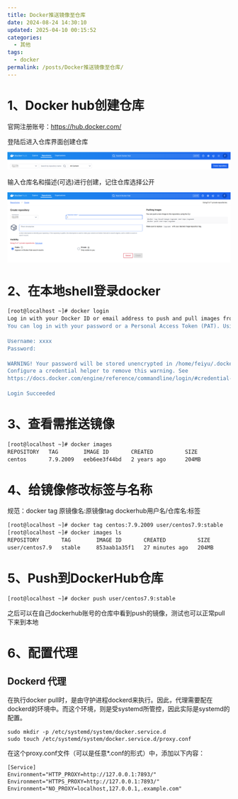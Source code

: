 ```yaml
---
title: Docker推送镜像至仓库
date: 2024-08-24 14:30:10
updated: 2025-04-10 00:15:52
categories:
  - 其他
tags:
  - docker
permalink: /posts/Docker推送镜像至仓库/
---
```

# 1、Docker hub创建仓库

官网注册账号：https://hub.docker.com/

登陆后进入仓库界面创建仓库

![image-20240815133941043](Docker推送镜像至仓库/image-20240815133941043-1731303421819-1.png)

输入仓库名和描述(可选)进行创建，记住仓库选择公开

![image-20240815134032524](Docker推送镜像至仓库/image-20240815134032524-1731303421820-2.png)

# 2、在本地shell登录docker

```bash
[root@localhost ~]# docker login
Log in with your Docker ID or email address to push and pull images from Docker Hub. If you don't have a Docker ID, head over to https://hub.docker.com/ to create one.
You can log in with your password or a Personal Access Token (PAT). Using a limited-scope PAT grants better security and is required for organizations using SSO. Learn more at https://docs.docker.com/go/access-tokens/

Username: xxxx
Password: 

WARNING! Your password will be stored unencrypted in /home/feiyu/.docker/config.json.
Configure a credential helper to remove this warning. See
https://docs.docker.com/engine/reference/commandline/login/#credential-stores

Login Succeeded
```

# 3、查看需推送镜像

```bash
[root@localhost ~]# docker images 
REPOSITORY   TAG        IMAGE ID       CREATED          SIZE
centos       7.9.2009   eeb6ee3f44bd   2 years ago      204MB
```

# 4、给镜像修改标签与名称

规范：docker tag 原镜像名:原镜像tag dockerhub用户名/仓库名:标签

```bash
[root@localhost ~]# docker tag centos:7.9.2009 user/centos7.9:stable
[root@localhost ~]# docker images ls
REPOSITORY       TAG        IMAGE ID       CREATED          SIZE
user/centos7.9   stable     853aab1a35f1   27 minutes ago   204MB
```

# 5、Push到DockerHub仓库

```bash
[root@localhost ~]# docker push user/centos7.9:stable

```

之后可以在自己dockerhub账号的仓库中看到push的镜像，测试也可以正常pull下来到本地

# 6、配置代理

## Dockerd 代理

在执行docker pull时，是由守护进程dockerd来执行。因此，代理需要配在dockerd的环境中。而这个环境，则是受systemd所管控，因此实际是systemd的配置。

```text
sudo mkdir -p /etc/systemd/system/docker.service.d
sudo touch /etc/systemd/system/docker.service.d/proxy.conf
```

在这个proxy.conf文件（可以是任意*.conf的形式）中，添加以下内容：

```text
[Service]
Environment="HTTP_PROXY=http://127.0.0.1:7893/"
Environment="HTTPS_PROXY=http://127.0.0.1:7893/"
Environment="NO_PROXY=localhost,127.0.0.1,.example.com"
```
